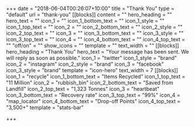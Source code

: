 +++
date = "2018-06-04T00:26:07+10:00"
title = "Thank You"
type = "default"
url = "thank-you"
[[blocks]]
content = ""
hero_heading = ""
hero_text = ""
icon_1 = ""
icon_1_bottom_text = ""
icon_1_style = ""
icon_1_top_text = ""
icon_2 = ""
icon_2_bottom_text = ""
icon_2_style = ""
icon_2_top_text = ""
icon_3 = ""
icon_3_bottom_text = ""
icon_3_style = ""
icon_3_top_text = ""
icon_4 = ""
icon_4_bottom_text = ""
icon_4_top_text = ""
"off/on" = ""
show_icons = ""
template = ""
text_width = ""
[[blocks]]
hero_heading = "Thank You"
hero_text = "Your message has been sent. We will reply as soon as possible."
icon_1 = "twitter"
icon_1_style = "brand"
icon_2 = "instagram"
icon_2_style = "brand"
icon_3 = "facebook"
icon_3_style = "brand"
template = "icon-hero"
text_width = 7
[[blocks]]
icon_1 = "recycle"
icon_1_bottom_text = "Items Recycled"
icon_1_top_text = "11 Million"
icon_2 = "rubbish_bin"
icon_2_bottom_text = "Saved from Landfill"
icon_2_top_text = "1,323 Tonnes"
icon_3 = "heartbeat"
icon_3_bottom_text = "Recovery rate"
icon_3_top_text = "99%"
icon_4 = "map_locator"
icon_4_bottom_text = "Drop-off Points"
icon_4_top_text = "3,500+"
template = "stats-bar"

+++
